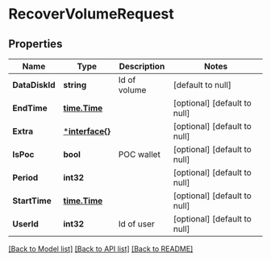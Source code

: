 # RecoverVolumeRequest

## Properties
Name | Type | Description | Notes
------------ | ------------- | ------------- | -------------
**DataDiskId** | **string** | Id of volume | [default to null]
**EndTime** | [**time.Time**](time.Time.md) |  | [optional] [default to null]
**Extra** | [***interface{}**](interface{}.md) |  | [optional] [default to null]
**IsPoc** | **bool** | POC wallet | [optional] [default to null]
**Period** | **int32** |  | [optional] [default to null]
**StartTime** | [**time.Time**](time.Time.md) |  | [optional] [default to null]
**UserId** | **int32** | Id of user | [optional] [default to null]

[[Back to Model list]](../README.md#documentation-for-models) [[Back to API list]](../README.md#documentation-for-api-endpoints) [[Back to README]](../README.md)



